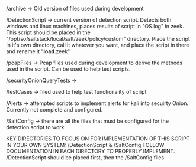 /archive -> Old version of files used during development


/DetectionScript -> current version of detection script. Detects both windows and linux machines, places results of script in "OS.log"
in zeek. This script should be placed in the "/opt/so/saltstack/local/salt/zeek/policy/custom" directory. Place the script in it's own directory,
call it whatever you want, and place the script in there and rename it "__load__.zeek"


/pcapFiles -> Pcap files used during development to derive the methods used in the script. Can be used to help test scripts.

/securityOnionQueryTests -> 

/testCases -> filed used to help test functionality of script

/Alerts -> attempted scripts to implement alerts for kali into secuirty Onion. Currently not complete and configured.


/SaltConfig -> there are all the files that must be configured for the detection script to work


KEY DIRECTORIES TO FOCUS ON FOR IMPLEMENTATION OF THIS SCRIPT IN YOUR OWN SYSTEM: /DetectionScript & /SaltConfig
FOLLOW DOCUMENTATION IN EACH DIRECTORY TO PROPERLY IMPLEMENT.
/DetectionScript should be placed first, then the /SaltConfig files
